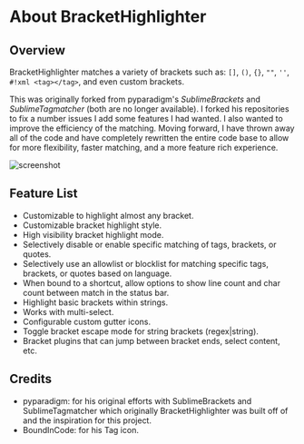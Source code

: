 # About BracketHighlighter

## Overview

BracketHighlighter matches a variety of brackets such as: `[]`, `()`, `{}`, `""`, `''`, `#!xml <tag></tag>`, and even
custom brackets.

This was originally forked from pyparadigm's _SublimeBrackets_ and _SublimeTagmatcher_ (both are no longer available). I
forked his repositories to fix a number issues I add some features I had wanted.  I also wanted to improve the
efficiency of the matching. Moving forward, I have thrown away all of the code and have completely rewritten the entire
code base to allow for more flexibility, faster matching, and a more feature rich experience.

![screenshot](images/Example1.png)

## Feature List

-   Customizable to highlight almost any bracket.
-   Customizable bracket highlight style.
-   High visibility bracket highlight mode.
-   Selectively disable or enable specific matching of tags, brackets, or quotes.
-   Selectively use an allowlist or blocklist for matching specific tags, brackets, or quotes based on language.
-   When bound to a shortcut, allow options to show line count and char count between match in the status bar.
-   Highlight basic brackets within strings.
-   Works with multi-select.
-   Configurable custom gutter icons.
-   Toggle bracket escape mode for string brackets (regex|string).
-   Bracket plugins that can jump between bracket ends, select content, etc.

## Credits

-   pyparadigm: for his original efforts with SublimeBrackets and SublimeTagmatcher which originally BracketHighlighter
    was built off of and the inspiration for this project.
-   BoundInCode: for his Tag icon.
